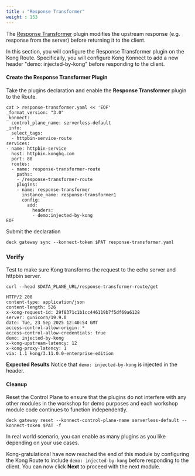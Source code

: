 ```yaml
---
title : "Response Transformer"
weight : 153
---
```


The [Response Transformer](https://docs.konghq.com/hub/kong-inc/response-transformer/) plugin modifies the upstream response (e.g. response from the server) before returning it to the client.

In this section, you will configure the Response Transformer plugin on the Kong Route. Specifically, you will configure Kong Konnect to add a new header "demo: injected-by-kong" before responding to the client.


#### Create the Response Transformer Plugin

Take the plugins declaration and enable the **Response Transformer** plugin to the Route.

```
cat > response-transformer.yaml << 'EOF'
_format_version: "3.0"
_konnect:
  control_plane_name: serverless-default
_info:
  select_tags:
  - httpbin-service-route
services:
- name: httpbin-service
  host: httpbin.konghq.com
  port: 80
  routes:
  - name: response-transformer-route
    paths:
    - /response-transformer-route
    plugins:
    - name: response-transformer
      instance_name: response-transformer1
      config:
        add:
          headers:
          - demo:injected-by-kong
EOF
```


Submit the declaration
```
deck gateway sync --konnect-token $PAT response-transformer.yaml
```


### Verify
Test to make sure Kong transforms the request to the echo server and httpbin server. 

```
curl --head $DATA_PLANE_URL/response-transformer-route/get
```

```
HTTP/2 200 
content-type: application/json
content-length: 526
x-kong-request-id: 29f8371c1b1cc446119b7f5df69a6128
server: gunicorn/19.9.0
date: Tue, 23 Sep 2025 12:40:54 GMT
access-control-allow-origin: *
access-control-allow-credentials: true
demo: injected-by-kong
x-kong-upstream-latency: 12
x-kong-proxy-latency: 1
via: 1.1 kong/3.11.0.0-enterprise-edition
```


**Expected Results** Notice that ``demo: injected-by-kong`` is injected in the header.


#### Cleanup

Reset the Control Plane to ensure that the plugins do not interfere with any other modules in the workshop for demo purposes and each workshop module code continues to function independently.

```
deck gateway reset --konnect-control-plane-name serverless-default --konnect-token $PAT -f
```

In real world scenario, you can enable as many plugins as you like depending on your use cases.

Kong-gratulations! have now reached the end of this module by configuring the Kong Route to include ``demo: injected-by-kong`` before responding to the client. You can now click **Next** to proceed with the next module.